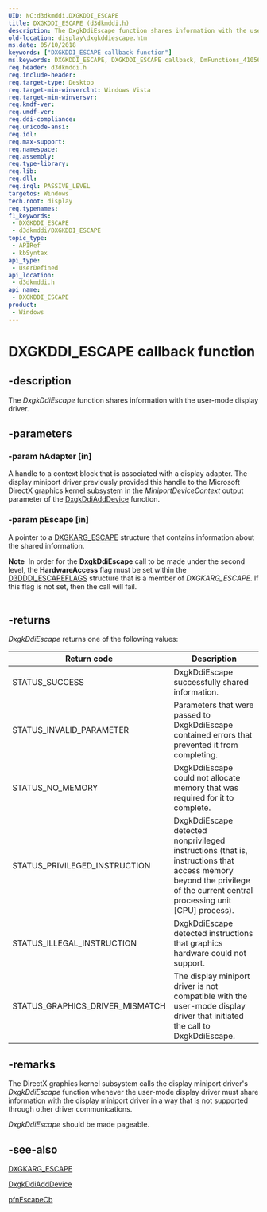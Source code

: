 ```yaml
---
UID: NC:d3dkmddi.DXGKDDI_ESCAPE
title: DXGKDDI_ESCAPE (d3dkmddi.h)
description: The DxgkDdiEscape function shares information with the user-mode display driver.
old-location: display\dxgkddiescape.htm
ms.date: 05/10/2018
keywords: ["DXGKDDI_ESCAPE callback function"]
ms.keywords: DXGKDDI_ESCAPE, DXGKDDI_ESCAPE callback, DmFunctions_41056daa-dfeb-4ba3-b453-b8d5dd94e8a3.xml, DxgkDdiEscape, DxgkDdiEscape callback function [Display Devices], d3dkmddi/DxgkDdiEscape, display.dxgkddiescape
req.header: d3dkmddi.h
req.include-header: 
req.target-type: Desktop
req.target-min-winverclnt: Windows Vista
req.target-min-winversvr: 
req.kmdf-ver: 
req.umdf-ver: 
req.ddi-compliance: 
req.unicode-ansi: 
req.idl: 
req.max-support: 
req.namespace: 
req.assembly: 
req.type-library: 
req.lib: 
req.dll: 
req.irql: PASSIVE_LEVEL
targetos: Windows
tech.root: display
req.typenames: 
f1_keywords:
 - DXGKDDI_ESCAPE
 - d3dkmddi/DXGKDDI_ESCAPE
topic_type:
 - APIRef
 - kbSyntax
api_type:
 - UserDefined
api_location:
 - d3dkmddi.h
api_name:
 - DXGKDDI_ESCAPE
product:
 - Windows
---
```


# DXGKDDI_ESCAPE callback function


## -description

The <i>DxgkDdiEscape</i> function shares information with the user-mode display driver.

## -parameters

### -param hAdapter [in]

A handle to a context block that is associated with a display adapter. The display miniport driver previously provided this handle to the Microsoft DirectX graphics kernel subsystem in the <i>MiniportDeviceContext</i> output parameter of the <a href="/windows-hardware/drivers/ddi/dispmprt/nc-dispmprt-dxgkddi_add_device">DxgkDdiAddDevice</a> function.

### -param pEscape [in]

A pointer to a <a href="/windows-hardware/drivers/ddi/d3dkmddi/ns-d3dkmddi-_dxgkarg_escape">DXGKARG_ESCAPE</a> structure that contains information about the shared information.

<div class="alert"><b>Note</b>  In order for the <b>DxgkDdiEscape</b> call to be made under the second level, the <b>HardwareAccess</b> flag must be set within the <a href="/windows-hardware/drivers/ddi/d3dukmdt/ns-d3dukmdt-_d3dddi_escapeflags">D3DDDI_ESCAPEFLAGS</a> structure that is a member of <i>DXGKARG_ESCAPE</i>. If this flag is not set, then the call will fail.</div>
<div> </div>

## -returns

<i>DxgkDdiEscape</i> returns one of the following values:

|Return code|Description|
|--- |--- |
|STATUS_SUCCESS|DxgkDdiEscape successfully shared information.|
|STATUS_INVALID_PARAMETER|Parameters that were passed to DxgkDdiEscape contained errors that prevented it from completing.|
|STATUS_NO_MEMORY|DxgkDdiEscape could not allocate memory that was required for it to complete.|
|STATUS_PRIVILEGED_INSTRUCTION|DxgkDdiEscape detected nonprivileged instructions (that is, instructions that access memory beyond the privilege of the current central processing unit [CPU] process).|
|STATUS_ILLEGAL_INSTRUCTION|DxgkDdiEscape detected instructions that graphics hardware could not support.|
|STATUS_GRAPHICS_DRIVER_MISMATCH|The display miniport driver is not compatible with the user-mode display driver that initiated the call to DxgkDdiEscape.|

## -remarks

The DirectX graphics kernel subsystem calls the display miniport driver's <i>DxgkDdiEscape</i> function whenever the user-mode display driver must share information with the display miniport driver in a way that is not supported through other driver communications. 

<i>DxgkDdiEscape</i> should be made pageable.

## -see-also

<a href="/windows-hardware/drivers/ddi/d3dkmddi/ns-d3dkmddi-_dxgkarg_escape">DXGKARG_ESCAPE</a>



<a href="/windows-hardware/drivers/ddi/dispmprt/nc-dispmprt-dxgkddi_add_device">DxgkDdiAddDevice</a>



<a href="/windows-hardware/drivers/ddi/d3dumddi/nc-d3dumddi-pfnd3dddi_escapecb">pfnEscapeCb</a>

